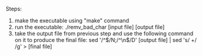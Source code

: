 Steps:
1. make the executable using "make" command
2. run the executable: ./remv_bad_char [input file] [output file]
3. take the output file from previous step and use the following command on it to produce the final file:
     sed '/^$/N;/^\n$/D' [output file] | sed 's/ \+/ /g' > [final file]
